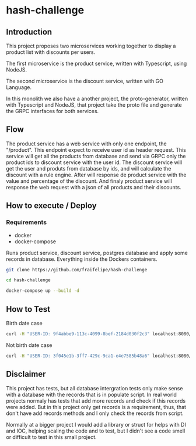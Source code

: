 # hash-challenge

## Introduction 
This project proposes two microservices working together to display a product list with discounts per users.

The first microservice is the product service, written with Typescript, using NodeJS. 

The second microservice is the discount service, written with GO Language.

In this monolith we also have a another project, the proto-generator, written with Typescript and NodeJS, that project take the proto file and generate the GRPC interfaces for both services.

## Flow

The product service has a web service with only one endpoint, the "/product". This endpoint expect to receive user id as header request. This service will get all the products from database and send via GRPC only the product ids to discount service with the user id. The discount service will get the user and produts from database by ids, and will calculate the discount with a rule engine. After will response de product service with the value and percentage of the discount. And finaly product service will response the web request with a json of all products and their discounts.


## How to execute / Deploy

### Requirements
* docker
* docker-compose

Runs product service, discount service, postgres database and apply some records in database. Everything inside the Dockers containers.

```sh
git clone https://github.com/fraifelipe/hash-challenge

cd hash-challenge

docker-compose up --build -d
```

## How to Test

Birth date case
```sh
curl -H "USER-ID: 9f4abbe9-113c-4099-8bef-2184d030f2c3" localhost:8080/product
```

Not birth date case
```sh
curl -H "USER-ID: 3f045e1b-3ff7-429c-9ca1-e4e7585b48a6" localhost:8080/product
```

## Disclaimer
This project has tests, but all database intergration tests only make sense with a database with the records that is in populate script. In real world projects normaly has tests that add more records and check if this records were added. But in this project only get records is a requirement, thus, that don't have add records methods and I only check the records from script.

Normally at a bigger project I would add a library or struct for helps with DI and IOC, helping scaling the code and to test, but I didn't see a code smell or difficult to test in this small project.